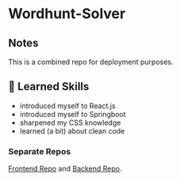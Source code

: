# Wordhunt-Solver
 
## Notes
This is a combined repo for deployment purposes.

## 🍃 Learned Skills
- introduced myself to React.js
- introduced myself to Springboot
- sharpened my CSS knowledge
- learned (a bit) about clean code

### Separate Repos
[Frontend Repo](https://github.com/32111jl/Wordhunt-Frontend) and [Backend Repo](https://github.com/32111jl/Wordhunt-Backend).
